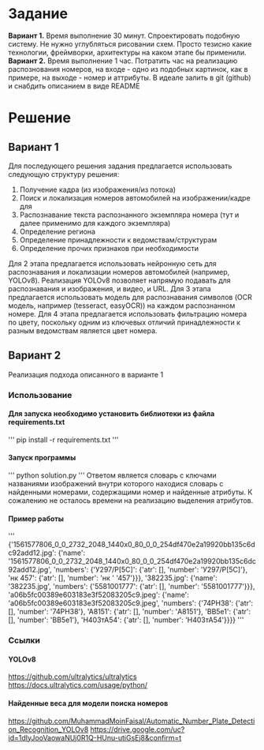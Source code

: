 # Задание
**Вариант 1.** Время выполнение 30 минут.
Спроектировать подобную систему. Не нужно углубляться рисовании схем. Просто тезисно какие технологии, фреймворки, архитектуры на каком этапе бы применили. 
**Вариант 2.** Время выполнение 1 час.
Потратить час на реализацию распознования номеров, на входе - одно из подобных картинок, как в примере, на выходе - номер и аттрибуты. В идеале залить в git (github) и снабдить описанием в виде README

# Решение
## Вариант 1
Для последующего решения задания предлагается использовать следующую структуру решения:
1. Получение кадра (из изображения/из потока)
2. Поиск и локализация номеров автомобилей на изображении/кадре для 
3. Распознавание текста распознанного экземпляра номера (тут и далее применимо для каждого экземпляра)
4. Определение региона
5. Определение принадлежности к ведомствам/структурам
6. Определение прочих признаков при необходимости

Для 2 этапа предлагается использовать нейронную сеть для распознавания и локализации номеров автомобилей (например, YOLOv8).
Реализация YOLOv8 позволяет напрямую подавать для распознавания и изображения, и видео, и URL.
Для 3 этапа предлагается использовать модель для распознавания символов (OCR модель, например (tesseract, easyOCR)) на каждом распознанном номере.
Для 4 этапа предлагается использовать фильтрацию номера по цвету, поскольку одним из ключевых отличий принадлежности к разным ведомствам является цвет номера.

## Вариант 2
Реализация подхода описанного в варианте 1

### Использование
#### Для запуска необходимо установить библиотеки из файла requirements.txt
'''
pip install -r requirements.txt
'''

#### Запуск программы
'''
python solution.py
'''
Ответом является словарь с ключами названиями изображений внутри которого находися словарь с найденными номерами, содержащими номер и найденные атрибуты. К сожалению не осталось времени на реализацию выделения атрибутов.

#### Пример работы
'''
{'1561577806_0_0_2732_2048_1440x0_80_0_0_254df470e2a19920bb135c6dc92add12.jpg': {'name': '1561577806_0_0_2732_2048_1440x0_80_0_0_254df470e2a19920bb135c6dc92add12.jpg',
                                                                                 'numbers': {'У297/Р[5С]': {'atr': [],
                                                                                                            'number': 'У297/Р[5С]'},
                                                                                             'нк 457': {'atr': [],
                                                                                                        'number': 'нк '
                                                                                                                  '457'}}},
 '382235.jpg': {'name': '382235.jpg',
                'numbers': {'5581001777': {'atr': [], 'number': '5581001777'}}},
 'a06b5fc00389e603183e3f52083205c9.jpeg': {'name': 'a06b5fc00389e603183e3f52083205c9.jpeg',
                                           'numbers': {'74РН38': {'atr': [],
                                                                  'number': '74РН38'},
                                                       'А8151': {'atr': [],
                                                                 'number': 'А8151'},
                                                       'ВВ5е1': {'atr': [],
                                                                 'number': 'ВВ5е1'},
                                                       'Н403тА54': {'atr': [],
                                                                    'number': 'Н403тА54'}}}}
'''

### Ссылки
#### YOLOv8
https://github.com/ultralytics/ultralytics
https://docs.ultralytics.com/usage/python/

#### Найденные веса для модели поиска номеров
https://github.com/MuhammadMoinFaisal/Automatic_Number_Plate_Detection_Recognition_YOLOv8
https://drive.google.com/uc?id=1dIyJooVaowaNUj0R1Q-HUnu-utiGsEj8&confirm=t
